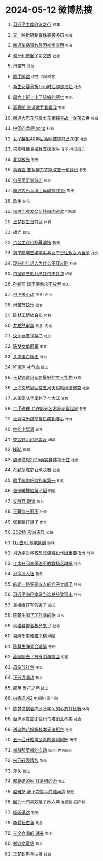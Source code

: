 # 2024-05-12 微博热搜 
1. [习近平主席欧洲之行](https://m.weibo.cn/search?containerid=100103type%3D1%26t%3D10%26q%3D%23%E4%B9%A0%E8%BF%91%E5%B9%B3%E4%B8%BB%E5%B8%AD%E6%AC%A7%E6%B4%B2%E4%B9%8B%E8%A1%8C%23&stream_entry_id=51&isnewpage=1&extparam=seat%3D1%26cate%3D10103%26dgr%3D0%26stream_entry_id%3D51%26filter_type%3Drealtimehot%26q%3D%2523%25E4%25B9%25A0%25E8%25BF%2591%25E5%25B9%25B3%25E4%25B8%25BB%25E5%25B8%25AD%25E6%25AC%25A7%25E6%25B4%25B2%25E4%25B9%258B%25E8%25A1%258C%2523%26c_type%3D51%26pos%3D0%26display_time%3D1715465068%26pre_seqid%3D1715465068292020869207) `时事` 

2. [又一种新冠新毒株突袭多国](https://m.weibo.cn/search?containerid=100103type%3D1%26t%3D10%26q%3D%23%E5%8F%88%E4%B8%80%E7%A7%8D%E6%96%B0%E5%86%A0%E6%96%B0%E6%AF%92%E6%A0%AA%E7%AA%81%E8%A2%AD%E5%A4%9A%E5%9B%BD%23&stream_entry_id=31&isnewpage=1&extparam=seat%3D1%26lcate%3D5001%26pos%3D0%26q%3D%2523%25E5%258F%2588%25E4%25B8%2580%25E7%25A7%258D%25E6%2596%25B0%25E5%2586%25A0%25E6%2596%25B0%25E6%25AF%2592%25E6%25A0%25AA%25E7%25AA%2581%25E8%25A2%25AD%25E5%25A4%259A%25E5%259B%25BD%2523%26c_type%3D31%26flag%3D2%26dgr%3D0%26cate%3D5001%26band_rank%3D1%26stream_entry_id%3D31%26realpos%3D1%26filter_type%3Drealtimehot%26display_time%3D1715465068%26pre_seqid%3D1715465068292020869207) `社会` 

3. [南通车祸事故原因初步查明](https://m.weibo.cn/search?containerid=100103type%3D1%26t%3D10%26q%3D%23%E5%8D%97%E9%80%9A%E8%BD%A6%E7%A5%B8%E4%BA%8B%E6%95%85%E5%8E%9F%E5%9B%A0%E5%88%9D%E6%AD%A5%E6%9F%A5%E6%98%8E%23&stream_entry_id=31&isnewpage=1&extparam=seat%3D1%26lcate%3D5001%26pos%3D1%26q%3D%2523%25E5%258D%2597%25E9%2580%259A%25E8%25BD%25A6%25E7%25A5%25B8%25E4%25BA%258B%25E6%2595%2585%25E5%258E%259F%25E5%259B%25A0%25E5%2588%259D%25E6%25AD%25A5%25E6%259F%25A5%25E6%2598%258E%2523%26c_type%3D31%26flag%3D2%26dgr%3D0%26cate%3D5001%26band_rank%3D2%26stream_entry_id%3D31%26realpos%3D2%26filter_type%3Drealtimehot%26display_time%3D1715465068%26pre_seqid%3D1715465068292020869207) `社会` 

4. [匈牙利掀起了中文热](https://m.weibo.cn/search?containerid=100103type%3D1%26t%3D10%26q%3D%23%E5%8C%88%E7%89%99%E5%88%A9%E6%8E%80%E8%B5%B7%E4%BA%86%E4%B8%AD%E6%96%87%E7%83%AD%23&stream_entry_id=31&isnewpage=1&extparam=seat%3D1%26lcate%3D5001%26pos%3D2%26q%3D%2523%25E5%258C%2588%25E7%2589%2599%25E5%2588%25A9%25E6%258E%2580%25E8%25B5%25B7%25E4%25BA%2586%25E4%25B8%25AD%25E6%2596%2587%25E7%2583%25AD%2523%26c_type%3D31%26flag%3D0%26dgr%3D0%26cate%3D5001%26band_rank%3D3%26stream_entry_id%3D31%26realpos%3D3%26filter_type%3Drealtimehot%26display_time%3D1715465068%26pre_seqid%3D1715465068292020869207) `社会` 

5. [母亲节](https://m.weibo.cn/search?containerid=100103type%3D1%26t%3D10%26q%3D%E6%AF%8D%E4%BA%B2%E8%8A%82&stream_entry_id=31&isnewpage=1&extparam=seat%3D1%26lcate%3D5001%26pos%3D3%26q%3D%25E6%25AF%258D%25E4%25BA%25B2%25E8%258A%2582%26c_type%3D31%26flag%3D16%26dgr%3D0%26cate%3D5001%26band_rank%3D4%26stream_entry_id%3D31%26realpos%3D4%26filter_type%3Drealtimehot%26display_time%3D1715465068%26pre_seqid%3D1715465068292020869207) `其他` 

6. [歌手踢馆](https://m.weibo.cn/search?containerid=100103type%3D1%26t%3D10%26q%3D%E6%AD%8C%E6%89%8B%E8%B8%A2%E9%A6%86&stream_entry_id=31&isnewpage=1&extparam=seat%3D1%26lcate%3D5001%26pos%3D4%26q%3D%25E6%25AD%258C%25E6%2589%258B%25E8%25B8%25A2%25E9%25A6%2586%26c_type%3D31%26flag%3D16%26dgr%3D0%26cate%3D5001%26band_rank%3D5%26stream_entry_id%3D31%26realpos%3D5%26filter_type%3Drealtimehot%26display_time%3D1715465068%26pre_seqid%3D1715465068292020869207) `综艺-内地综艺` 

7. [新生女婴骨折16小时后腿部溃烂](https://m.weibo.cn/search?containerid=100103type%3D1%26t%3D10%26q%3D%23%E6%96%B0%E7%94%9F%E5%A5%B3%E5%A9%B4%E9%AA%A8%E6%8A%9816%E5%B0%8F%E6%97%B6%E5%90%8E%E8%85%BF%E9%83%A8%E6%BA%83%E7%83%82%23&stream_entry_id=31&isnewpage=1&extparam=seat%3D1%26lcate%3D5001%26pos%3D5%26q%3D%2523%25E6%2596%25B0%25E7%2594%259F%25E5%25A5%25B3%25E5%25A9%25B4%25E9%25AA%25A8%25E6%258A%259816%25E5%25B0%258F%25E6%2597%25B6%25E5%2590%258E%25E8%2585%25BF%25E9%2583%25A8%25E6%25BA%2583%25E7%2583%2582%2523%26c_type%3D31%26flag%3D2%26dgr%3D0%26cate%3D5001%26band_rank%3D6%26stream_entry_id%3D31%26realpos%3D6%26filter_type%3Drealtimehot%26display_time%3D1715465068%26pre_seqid%3D1715465068292020869207) `社会` 

8. [周六上班上出了结婚的感觉](https://m.weibo.cn/search?containerid=100103type%3D1%26t%3D10%26q%3D%E5%91%A8%E5%85%AD%E4%B8%8A%E7%8F%AD%E4%B8%8A%E5%87%BA%E4%BA%86%E7%BB%93%E5%A9%9A%E7%9A%84%E6%84%9F%E8%A7%89&stream_entry_id=31&isnewpage=1&extparam=seat%3D1%26lcate%3D5001%26pos%3D6%26q%3D%25E5%2591%25A8%25E5%2585%25AD%25E4%25B8%258A%25E7%258F%25AD%25E4%25B8%258A%25E5%2587%25BA%25E4%25BA%2586%25E7%25BB%2593%25E5%25A9%259A%25E7%259A%2584%25E6%2584%259F%25E8%25A7%2589%26c_type%3D31%26flag%3D2%26dgr%3D0%26cate%3D5001%26band_rank%3D7%26stream_entry_id%3D31%26realpos%3D7%26filter_type%3Drealtimehot%26display_time%3D1715465068%26pre_seqid%3D1715465068292020869207) `暂无` 

9. [高嘉朗 恳请歌手看看我](https://m.weibo.cn/search?containerid=100103type%3D1%26t%3D10%26q%3D%E9%AB%98%E5%98%89%E6%9C%97+%E6%81%B3%E8%AF%B7%E6%AD%8C%E6%89%8B%E7%9C%8B%E7%9C%8B%E6%88%91&stream_entry_id=31&isnewpage=1&extparam=seat%3D1%26lcate%3D5001%26pos%3D7%26q%3D%25E9%25AB%2598%25E5%2598%2589%25E6%259C%2597%2520%25E6%2581%25B3%25E8%25AF%25B7%25E6%25AD%258C%25E6%2589%258B%25E7%259C%258B%25E7%259C%258B%25E6%2588%2591%26c_type%3D31%26flag%3D2%26dgr%3D0%26cate%3D5001%26band_rank%3D8%26stream_entry_id%3D31%26realpos%3D8%26filter_type%3Drealtimehot%26display_time%3D1715465068%26pre_seqid%3D1715465068292020869207) `暂无` 

10. [南通大巴车与渣土车相撞事故一女孩去世](https://m.weibo.cn/search?containerid=100103type%3D1%26t%3D10%26q%3D%23%E5%8D%97%E9%80%9A%E5%A4%A7%E5%B7%B4%E8%BD%A6%E4%B8%8E%E6%B8%A3%E5%9C%9F%E8%BD%A6%E7%9B%B8%E6%92%9E%E4%BA%8B%E6%95%85%E4%B8%80%E5%A5%B3%E5%AD%A9%E5%8E%BB%E4%B8%96%23&stream_entry_id=31&isnewpage=1&extparam=seat%3D1%26lcate%3D5001%26pos%3D8%26q%3D%2523%25E5%258D%2597%25E9%2580%259A%25E5%25A4%25A7%25E5%25B7%25B4%25E8%25BD%25A6%25E4%25B8%258E%25E6%25B8%25A3%25E5%259C%259F%25E8%25BD%25A6%25E7%259B%25B8%25E6%2592%259E%25E4%25BA%258B%25E6%2595%2585%25E4%25B8%2580%25E5%25A5%25B3%25E5%25AD%25A9%25E5%258E%25BB%25E4%25B8%2596%2523%26c_type%3D31%26flag%3D0%26dgr%3D0%26cate%3D5001%26band_rank%3D9%26stream_entry_id%3D31%26realpos%3D9%26filter_type%3Drealtimehot%26display_time%3D1715465068%26pre_seqid%3D1715465068292020869207) `社会` 

11. [中国的龙是loong](https://m.weibo.cn/search?containerid=100103type%3D1%26t%3D10%26q%3D%23%E4%B8%AD%E5%9B%BD%E7%9A%84%E9%BE%99%E6%98%AFloong%23&stream_entry_id=31&isnewpage=1&extparam=seat%3D1%26lcate%3D5001%26pos%3D9%26q%3D%2523%25E4%25B8%25AD%25E5%259B%25BD%25E7%259A%2584%25E9%25BE%2599%25E6%2598%25AFloong%2523%26c_type%3D31%26flag%3D32768%26dgr%3D0%26cate%3D5001%26band_rank%3D10%26stream_entry_id%3D31%26realpos%3D10%26filter_type%3Drealtimehot%26display_time%3D1715465068%26pre_seqid%3D1715465068292020869207) `社会` 

12. [女子越狱40年后落网被抓时已70岁](https://m.weibo.cn/search?containerid=100103type%3D1%26t%3D10%26q%3D%23%E5%A5%B3%E5%AD%90%E8%B6%8A%E7%8B%B140%E5%B9%B4%E5%90%8E%E8%90%BD%E7%BD%91%E8%A2%AB%E6%8A%93%E6%97%B6%E5%B7%B270%E5%B2%81%23&stream_entry_id=31&isnewpage=1&extparam=seat%3D1%26lcate%3D5001%26pos%3D10%26q%3D%2523%25E5%25A5%25B3%25E5%25AD%2590%25E8%25B6%258A%25E7%258B%25B140%25E5%25B9%25B4%25E5%2590%258E%25E8%2590%25BD%25E7%25BD%2591%25E8%25A2%25AB%25E6%258A%2593%25E6%2597%25B6%25E5%25B7%25B270%25E5%25B2%2581%2523%26c_type%3D31%26flag%3D2%26dgr%3D0%26cate%3D5001%26band_rank%3D11%26stream_entry_id%3D31%26realpos%3D11%26filter_type%3Drealtimehot%26display_time%3D1715465068%26pre_seqid%3D1715465068292020869207) `社会` 

13. [央视喊话袁娅维支援歌手](https://m.weibo.cn/search?containerid=100103type%3D1%26t%3D10%26q%3D%23%E5%A4%AE%E8%A7%86%E5%96%8A%E8%AF%9D%E8%A2%81%E5%A8%85%E7%BB%B4%E6%94%AF%E6%8F%B4%E6%AD%8C%E6%89%8B%23&stream_entry_id=31&isnewpage=1&extparam=seat%3D1%26lcate%3D5001%26pos%3D11%26q%3D%2523%25E5%25A4%25AE%25E8%25A7%2586%25E5%2596%258A%25E8%25AF%259D%25E8%25A2%2581%25E5%25A8%2585%25E7%25BB%25B4%25E6%2594%25AF%25E6%258F%25B4%25E6%25AD%258C%25E6%2589%258B%2523%26c_type%3D31%26flag%3D2%26dgr%3D0%26cate%3D5001%26band_rank%3D12%26stream_entry_id%3D31%26realpos%3D12%26filter_type%3Drealtimehot%26display_time%3D1715465068%26pre_seqid%3D1715465068292020869207) `音乐-华语音乐` 

14. [北京极光](https://m.weibo.cn/search?containerid=100103type%3D1%26t%3D10%26q%3D%E5%8C%97%E4%BA%AC%E6%9E%81%E5%85%89&stream_entry_id=31&isnewpage=1&extparam=seat%3D1%26lcate%3D5001%26pos%3D12%26q%3D%25E5%258C%2597%25E4%25BA%25AC%25E6%259E%2581%25E5%2585%2589%26c_type%3D31%26flag%3D0%26dgr%3D0%26cate%3D5001%26band_rank%3D13%26stream_entry_id%3D31%26realpos%3D13%26filter_type%3Drealtimehot%26display_time%3D1715465068%26pre_seqid%3D1715465068292020869207) `暂无` 

15. [黄霄雲 要多努力才能改变一句评价](https://m.weibo.cn/search?containerid=100103type%3D1%26t%3D10%26q%3D%E9%BB%84%E9%9C%84%E9%9B%B2+%E8%A6%81%E5%A4%9A%E5%8A%AA%E5%8A%9B%E6%89%8D%E8%83%BD%E6%94%B9%E5%8F%98%E4%B8%80%E5%8F%A5%E8%AF%84%E4%BB%B7&stream_entry_id=31&isnewpage=1&extparam=seat%3D1%26lcate%3D5001%26pos%3D13%26q%3D%25E9%25BB%2584%25E9%259C%2584%25E9%259B%25B2%2520%25E8%25A6%2581%25E5%25A4%259A%25E5%258A%25AA%25E5%258A%259B%25E6%2589%258D%25E8%2583%25BD%25E6%2594%25B9%25E5%258F%2598%25E4%25B8%2580%25E5%258F%25A5%25E8%25AF%2584%25E4%25BB%25B7%26c_type%3D31%26flag%3D2%26dgr%3D0%26cate%3D5001%26band_rank%3D14%26stream_entry_id%3D31%26realpos%3D14%26filter_type%3Drealtimehot%26display_time%3D1715465068%26pre_seqid%3D1715465068292020869207) `暂无` 

16. [何炅吴昕新综艺](https://m.weibo.cn/search?containerid=100103type%3D1%26t%3D10%26q%3D%23%E4%BD%95%E7%82%85%E5%90%B4%E6%98%95%E6%96%B0%E7%BB%BC%E8%89%BA%23&stream_entry_id=31&isnewpage=1&extparam=seat%3D1%26lcate%3D5001%26pos%3D14%26q%3D%2523%25E4%25BD%2595%25E7%2582%2585%25E5%2590%25B4%25E6%2598%2595%25E6%2596%25B0%25E7%25BB%25BC%25E8%2589%25BA%2523%26c_type%3D31%26flag%3D2%26dgr%3D0%26cate%3D5001%26band_rank%3D15%26stream_entry_id%3D31%26realpos%3D15%26filter_type%3Drealtimehot%26display_time%3D1715465068%26pre_seqid%3D1715465068292020869207) `综艺` 

17. [南通大巴与渣土车碰撞致1死](https://m.weibo.cn/search?containerid=100103type%3D1%26t%3D10%26q%3D%23%E5%8D%97%E9%80%9A%E5%A4%A7%E5%B7%B4%E4%B8%8E%E6%B8%A3%E5%9C%9F%E8%BD%A6%E7%A2%B0%E6%92%9E%E8%87%B41%E6%AD%BB%23&stream_entry_id=31&isnewpage=1&extparam=seat%3D1%26lcate%3D5001%26pos%3D15%26q%3D%2523%25E5%258D%2597%25E9%2580%259A%25E5%25A4%25A7%25E5%25B7%25B4%25E4%25B8%258E%25E6%25B8%25A3%25E5%259C%259F%25E8%25BD%25A6%25E7%25A2%25B0%25E6%2592%259E%25E8%2587%25B41%25E6%25AD%25BB%2523%26c_type%3D31%26flag%3D0%26dgr%3D0%26cate%3D5001%26band_rank%3D16%26stream_entry_id%3D31%26realpos%3D16%26filter_type%3Drealtimehot%26display_time%3D1715465068%26pre_seqid%3D1715465068292020869207) `暂无` 

18. [歌手](https://m.weibo.cn/search?containerid=100103type%3D1%26t%3D10%26q%3D%E6%AD%8C%E6%89%8B&stream_entry_id=31&isnewpage=1&extparam=seat%3D1%26lcate%3D5001%26pos%3D16%26q%3D%25E6%25AD%258C%25E6%2589%258B%26c_type%3D31%26flag%3D0%26dgr%3D0%26cate%3D5001%26band_rank%3D17%26stream_entry_id%3D31%26realpos%3D17%26filter_type%3Drealtimehot%26display_time%3D1715465068%26pre_seqid%3D1715465068292020869207) `综艺` 

19. [知否作者发文向林徽因道歉](https://m.weibo.cn/search?containerid=100103type%3D1%26t%3D10%26q%3D%23%E7%9F%A5%E5%90%A6%E4%BD%9C%E8%80%85%E5%8F%91%E6%96%87%E5%90%91%E6%9E%97%E5%BE%BD%E5%9B%A0%E9%81%93%E6%AD%89%23&stream_entry_id=31&isnewpage=1&extparam=seat%3D1%26lcate%3D5001%26pos%3D17%26q%3D%2523%25E7%259F%25A5%25E5%2590%25A6%25E4%25BD%259C%25E8%2580%2585%25E5%258F%2591%25E6%2596%2587%25E5%2590%2591%25E6%259E%2597%25E5%25BE%25BD%25E5%259B%25A0%25E9%2581%2593%25E6%25AD%2589%2523%26c_type%3D31%26flag%3D0%26dgr%3D0%26cate%3D5001%26band_rank%3D18%26stream_entry_id%3D31%26realpos%3D18%26filter_type%3Drealtimehot%26display_time%3D1715465068%26pre_seqid%3D1715465068292020869207) `电视剧` 

20. [王楚钦生日夺冠](https://m.weibo.cn/search?containerid=100103type%3D1%26t%3D10%26q%3D%23%E7%8E%8B%E6%A5%9A%E9%92%A6%E7%94%9F%E6%97%A5%E5%A4%BA%E5%86%A0%23&stream_entry_id=31&isnewpage=1&extparam=seat%3D1%26lcate%3D5001%26pos%3D18%26q%3D%2523%25E7%258E%258B%25E6%25A5%259A%25E9%2592%25A6%25E7%2594%259F%25E6%2597%25A5%25E5%25A4%25BA%25E5%2586%25A0%2523%26c_type%3D31%26flag%3D0%26dgr%3D0%26cate%3D5001%26band_rank%3D19%26stream_entry_id%3D31%26realpos%3D19%26filter_type%3Drealtimehot%26display_time%3D1715465068%26pre_seqid%3D1715465068292020869207) `体育` 

21. [极光](https://m.weibo.cn/search?containerid=100103type%3D1%26t%3D10%26q%3D%E6%9E%81%E5%85%89&stream_entry_id=31&isnewpage=1&extparam=seat%3D1%26lcate%3D5001%26pos%3D19%26q%3D%25E6%259E%2581%25E5%2585%2589%26c_type%3D31%26flag%3D0%26dgr%3D0%26cate%3D5001%26band_rank%3D20%26stream_entry_id%3D31%26realpos%3D20%26filter_type%3Drealtimehot%26display_time%3D1715465068%26pre_seqid%3D1715465068292020869207) `暂无` 

22. [六公主评价杨幂演技](https://m.weibo.cn/search?containerid=100103type%3D1%26t%3D10%26q%3D%23%E5%85%AD%E5%85%AC%E4%B8%BB%E8%AF%84%E4%BB%B7%E6%9D%A8%E5%B9%82%E6%BC%94%E6%8A%80%23&stream_entry_id=31&isnewpage=1&extparam=seat%3D1%26lcate%3D5001%26pos%3D20%26q%3D%2523%25E5%2585%25AD%25E5%2585%25AC%25E4%25B8%25BB%25E8%25AF%2584%25E4%25BB%25B7%25E6%259D%25A8%25E5%25B9%2582%25E6%25BC%2594%25E6%258A%2580%2523%26c_type%3D31%26flag%3D2%26dgr%3D0%26cate%3D5001%26band_rank%3D21%26stream_entry_id%3D31%26realpos%3D21%26filter_type%3Drealtimehot%26display_time%3D1715465068%26pre_seqid%3D1715465068292020869207) `暂无` 

23. [男子隐瞒已婚事实与女子交往致女方自杀](https://m.weibo.cn/search?containerid=100103type%3D1%26t%3D10%26q%3D%23%E7%94%B7%E5%AD%90%E9%9A%90%E7%9E%92%E5%B7%B2%E5%A9%9A%E4%BA%8B%E5%AE%9E%E4%B8%8E%E5%A5%B3%E5%AD%90%E4%BA%A4%E5%BE%80%E8%87%B4%E5%A5%B3%E6%96%B9%E8%87%AA%E6%9D%80%23&stream_entry_id=31&isnewpage=1&extparam=seat%3D1%26lcate%3D5001%26pos%3D21%26q%3D%2523%25E7%2594%25B7%25E5%25AD%2590%25E9%259A%2590%25E7%259E%2592%25E5%25B7%25B2%25E5%25A9%259A%25E4%25BA%258B%25E5%25AE%259E%25E4%25B8%258E%25E5%25A5%25B3%25E5%25AD%2590%25E4%25BA%25A4%25E5%25BE%2580%25E8%2587%25B4%25E5%25A5%25B3%25E6%2596%25B9%25E8%2587%25AA%25E6%259D%2580%2523%26c_type%3D31%26flag%3D0%26dgr%3D0%26cate%3D5001%26band_rank%3D22%26stream_entry_id%3D31%26realpos%3D22%26filter_type%3Drealtimehot%26display_time%3D1715465068%26pre_seqid%3D1715465068292020869207) `社会` 

24. [现在的年轻人为什么不穿皮鞋](https://m.weibo.cn/search?containerid=100103type%3D1%26t%3D10%26q%3D%23%E7%8E%B0%E5%9C%A8%E7%9A%84%E5%B9%B4%E8%BD%BB%E4%BA%BA%E4%B8%BA%E4%BB%80%E4%B9%88%E4%B8%8D%E7%A9%BF%E7%9A%AE%E9%9E%8B%23&stream_entry_id=31&isnewpage=1&extparam=seat%3D1%26lcate%3D5001%26pos%3D22%26q%3D%2523%25E7%258E%25B0%25E5%259C%25A8%25E7%259A%2584%25E5%25B9%25B4%25E8%25BD%25BB%25E4%25BA%25BA%25E4%25B8%25BA%25E4%25BB%2580%25E4%25B9%2588%25E4%25B8%258D%25E7%25A9%25BF%25E7%259A%25AE%25E9%259E%258B%2523%26c_type%3D31%26flag%3D0%26dgr%3D0%26cate%3D5001%26band_rank%3D23%26stream_entry_id%3D31%26realpos%3D23%26filter_type%3Drealtimehot%26display_time%3D1715465068%26pre_seqid%3D1715465068292020869207) `社会` 

25. [冉莹颖三胎儿子姓冉不姓邹](https://m.weibo.cn/search?containerid=100103type%3D1%26t%3D10%26q%3D%23%E5%86%89%E8%8E%B9%E9%A2%96%E4%B8%89%E8%83%8E%E5%84%BF%E5%AD%90%E5%A7%93%E5%86%89%E4%B8%8D%E5%A7%93%E9%82%B9%23&stream_entry_id=31&isnewpage=1&extparam=seat%3D1%26lcate%3D5001%26pos%3D23%26q%3D%2523%25E5%2586%2589%25E8%258E%25B9%25E9%25A2%2596%25E4%25B8%2589%25E8%2583%258E%25E5%2584%25BF%25E5%25AD%2590%25E5%25A7%2593%25E5%2586%2589%25E4%25B8%258D%25E5%25A7%2593%25E9%2582%25B9%2523%26c_type%3D31%26flag%3D0%26dgr%3D0%26cate%3D5001%26band_rank%3D24%26stream_entry_id%3D31%26realpos%3D24%26filter_type%3Drealtimehot%26display_time%3D1715465068%26pre_seqid%3D1715465068292020869207) `明星` 

26. [孙颖莎 球不落地永不放弃](https://m.weibo.cn/search?containerid=100103type%3D1%26t%3D10%26q%3D%E5%AD%99%E9%A2%96%E8%8E%8E+%E7%90%83%E4%B8%8D%E8%90%BD%E5%9C%B0%E6%B0%B8%E4%B8%8D%E6%94%BE%E5%BC%83&stream_entry_id=31&isnewpage=1&extparam=seat%3D1%26lcate%3D5001%26pos%3D24%26q%3D%25E5%25AD%2599%25E9%25A2%2596%25E8%258E%258E%2520%25E7%2590%2583%25E4%25B8%258D%25E8%2590%25BD%25E5%259C%25B0%25E6%25B0%25B8%25E4%25B8%258D%25E6%2594%25BE%25E5%25BC%2583%26c_type%3D31%26flag%3D0%26dgr%3D0%26cate%3D5001%26band_rank%3D25%26stream_entry_id%3D31%26realpos%3D25%26filter_type%3Drealtimehot%26display_time%3D1715465068%26pre_seqid%3D1715465068292020869207) `暂无` 

27. [何洁带不动](https://m.weibo.cn/search?containerid=100103type%3D1%26t%3D10%26q%3D%23%E4%BD%95%E6%B4%81%E5%B8%A6%E4%B8%8D%E5%8A%A8%23&stream_entry_id=31&isnewpage=1&extparam=seat%3D1%26lcate%3D5001%26pos%3D25%26q%3D%2523%25E4%25BD%2595%25E6%25B4%2581%25E5%25B8%25A6%25E4%25B8%258D%25E5%258A%25A8%2523%26c_type%3D31%26flag%3D0%26dgr%3D0%26cate%3D5001%26band_rank%3D26%26stream_entry_id%3D31%26realpos%3D26%26filter_type%3Drealtimehot%26display_time%3D1715465068%26pre_seqid%3D1715465068292020869207) `明星-内地` 

28. [母亲节快乐](https://m.weibo.cn/search?containerid=100103type%3D1%26t%3D10%26q%3D%E6%AF%8D%E4%BA%B2%E8%8A%82%E5%BF%AB%E4%B9%90&stream_entry_id=31&isnewpage=1&extparam=seat%3D1%26lcate%3D5001%26pos%3D26%26q%3D%25E6%25AF%258D%25E4%25BA%25B2%25E8%258A%2582%25E5%25BF%25AB%25E4%25B9%2590%26c_type%3D31%26flag%3D0%26dgr%3D0%26cate%3D5001%26band_rank%3D27%26stream_entry_id%3D31%26realpos%3D27%26filter_type%3Drealtimehot%26display_time%3D1715465068%26pre_seqid%3D1715465068292020869207) `社会` 

29. [陈梦王楚钦合影](https://m.weibo.cn/search?containerid=100103type%3D1%26t%3D10%26q%3D%23%E9%99%88%E6%A2%A6%E7%8E%8B%E6%A5%9A%E9%92%A6%E5%90%88%E5%BD%B1%23&stream_entry_id=31&isnewpage=1&extparam=seat%3D1%26lcate%3D5001%26pos%3D27%26q%3D%2523%25E9%2599%2588%25E6%25A2%25A6%25E7%258E%258B%25E6%25A5%259A%25E9%2592%25A6%25E5%2590%2588%25E5%25BD%25B1%2523%26c_type%3D31%26flag%3D0%26dgr%3D0%26cate%3D5001%26band_rank%3D28%26stream_entry_id%3D31%26realpos%3D28%26filter_type%3Drealtimehot%26display_time%3D1715465068%26pre_seqid%3D1715465068292020869207) `体育` 

30. [井柏然审美](https://m.weibo.cn/search?containerid=100103type%3D1%26t%3D10%26q%3D%E4%BA%95%E6%9F%8F%E7%84%B6%E5%AE%A1%E7%BE%8E&stream_entry_id=31&isnewpage=1&extparam=seat%3D1%26lcate%3D5001%26pos%3D28%26q%3D%25E4%25BA%2595%25E6%259F%258F%25E7%2584%25B6%25E5%25AE%25A1%25E7%25BE%258E%26c_type%3D31%26flag%3D0%26dgr%3D0%26cate%3D5001%26band_rank%3D29%26stream_entry_id%3D31%26realpos%3D29%26filter_type%3Drealtimehot%26display_time%3D1715465068%26pre_seqid%3D1715465068292020869207) `明星-内地` 

31. [汶川地震16年了](https://m.weibo.cn/search?containerid=100103type%3D1%26t%3D10%26q%3D%23%E6%B1%B6%E5%B7%9D%E5%9C%B0%E9%9C%8716%E5%B9%B4%E4%BA%86%23&stream_entry_id=31&isnewpage=1&extparam=seat%3D1%26lcate%3D5001%26pos%3D29%26q%3D%2523%25E6%25B1%25B6%25E5%25B7%259D%25E5%259C%25B0%25E9%259C%258716%25E5%25B9%25B4%25E4%25BA%2586%2523%26c_type%3D31%26flag%3D0%26dgr%3D0%26cate%3D5001%26band_rank%3D30%26stream_entry_id%3D31%26realpos%3D30%26filter_type%3Drealtimehot%26display_time%3D1715465068%26pre_seqid%3D1715465068292020869207) `社会` 

32. [陈梦女单冠军](https://m.weibo.cn/search?containerid=100103type%3D1%26t%3D10%26q%3D%23%E9%99%88%E6%A2%A6%E5%A5%B3%E5%8D%95%E5%86%A0%E5%86%9B%23&stream_entry_id=31&isnewpage=1&extparam=seat%3D1%26lcate%3D5001%26pos%3D30%26q%3D%2523%25E9%2599%2588%25E6%25A2%25A6%25E5%25A5%25B3%25E5%258D%2595%25E5%2586%25A0%25E5%2586%259B%2523%26c_type%3D31%26flag%3D0%26dgr%3D0%26cate%3D5001%26band_rank%3D31%26stream_entry_id%3D31%26realpos%3D31%26filter_type%3Drealtimehot%26display_time%3D1715465068%26pre_seqid%3D1715465068292020869207) `体育` 

33. [头发蛋白矫正](https://m.weibo.cn/search?containerid=100103type%3D1%26t%3D10%26q%3D%E5%A4%B4%E5%8F%91%E8%9B%8B%E7%99%BD%E7%9F%AB%E6%AD%A3&stream_entry_id=31&isnewpage=1&extparam=seat%3D1%26lcate%3D5001%26pos%3D31%26q%3D%25E5%25A4%25B4%25E5%258F%2591%25E8%259B%258B%25E7%2599%25BD%25E7%259F%25AB%25E6%25AD%25A3%26c_type%3D31%26flag%3D0%26dgr%3D0%26cate%3D5001%26band_rank%3D32%26stream_entry_id%3D31%26realpos%3D32%26filter_type%3Drealtimehot%26display_time%3D1715465068%26pre_seqid%3D1715465068292020869207) `暂无` 

34. [吃榴莲 补气血](https://m.weibo.cn/search?containerid=100103type%3D1%26t%3D10%26q%3D%E5%90%83%E6%A6%B4%E8%8E%B2+%E8%A1%A5%E6%B0%94%E8%A1%80&stream_entry_id=31&isnewpage=1&extparam=seat%3D1%26lcate%3D5001%26pos%3D32%26q%3D%25E5%2590%2583%25E6%25A6%25B4%25E8%258E%25B2%2520%25E8%25A1%25A5%25E6%25B0%2594%25E8%25A1%2580%26c_type%3D31%26flag%3D0%26dgr%3D0%26cate%3D5001%26band_rank%3D33%26stream_entry_id%3D31%26realpos%3D33%26filter_type%3Drealtimehot%26display_time%3D1715465068%26pre_seqid%3D1715465068292020869207) `暂无` 

35. [王楚钦说冠军是最好的生日礼物](https://m.weibo.cn/search?containerid=100103type%3D1%26t%3D10%26q%3D%E7%8E%8B%E6%A5%9A%E9%92%A6%E8%AF%B4%E5%86%A0%E5%86%9B%E6%98%AF%E6%9C%80%E5%A5%BD%E7%9A%84%E7%94%9F%E6%97%A5%E7%A4%BC%E7%89%A9&stream_entry_id=31&isnewpage=1&extparam=seat%3D1%26lcate%3D5001%26pos%3D33%26q%3D%25E7%258E%258B%25E6%25A5%259A%25E9%2592%25A6%25E8%25AF%25B4%25E5%2586%25A0%25E5%2586%259B%25E6%2598%25AF%25E6%259C%2580%25E5%25A5%25BD%25E7%259A%2584%25E7%2594%259F%25E6%2597%25A5%25E7%25A4%25BC%25E7%2589%25A9%26c_type%3D31%26flag%3D0%26dgr%3D0%26cate%3D5001%26band_rank%3D34%26stream_entry_id%3D31%26realpos%3D34%26filter_type%3Drealtimehot%26display_time%3D1715465068%26pre_seqid%3D1715465068292020869207) `体育` 

36. [上海文旅局回应五月天假唱风波调查](https://m.weibo.cn/search?containerid=100103type%3D1%26t%3D10%26q%3D%23%E4%B8%8A%E6%B5%B7%E6%96%87%E6%97%85%E5%B1%80%E5%9B%9E%E5%BA%94%E4%BA%94%E6%9C%88%E5%A4%A9%E5%81%87%E5%94%B1%E9%A3%8E%E6%B3%A2%E8%B0%83%E6%9F%A5%23&stream_entry_id=31&isnewpage=1&extparam=seat%3D1%26lcate%3D5001%26pos%3D34%26q%3D%2523%25E4%25B8%258A%25E6%25B5%25B7%25E6%2596%2587%25E6%2597%2585%25E5%25B1%2580%25E5%259B%259E%25E5%25BA%2594%25E4%25BA%2594%25E6%259C%2588%25E5%25A4%25A9%25E5%2581%2587%25E5%2594%25B1%25E9%25A3%258E%25E6%25B3%25A2%25E8%25B0%2583%25E6%259F%25A5%2523%26c_type%3D31%26flag%3D0%26dgr%3D0%26cate%3D5001%26band_rank%3D35%26stream_entry_id%3D31%26realpos%3D35%26filter_type%3Drealtimehot%26display_time%3D1715465068%26pre_seqid%3D1715465068292020869207) `社会` 

37. [从国家队手里抢了个大活](https://m.weibo.cn/search?containerid=100103type%3D1%26t%3D10%26q%3D%23%E4%BB%8E%E5%9B%BD%E5%AE%B6%E9%98%9F%E6%89%8B%E9%87%8C%E6%8A%A2%E4%BA%86%E4%B8%AA%E5%A4%A7%E6%B4%BB%23&stream_entry_id=31&isnewpage=1&extparam=seat%3D1%26lcate%3D5001%26pos%3D35%26q%3D%2523%25E4%25BB%258E%25E5%259B%25BD%25E5%25AE%25B6%25E9%2598%259F%25E6%2589%258B%25E9%2587%258C%25E6%258A%25A2%25E4%25BA%2586%25E4%25B8%25AA%25E5%25A4%25A7%25E6%25B4%25BB%2523%26c_type%3D31%26flag%3D0%26dgr%3D0%26cate%3D5001%26band_rank%3D36%26stream_entry_id%3D31%26realpos%3D36%26filter_type%3Drealtimehot%26display_time%3D1715465068%26pre_seqid%3D1715465068292020869207) `搞笑` 

38. [二手玫瑰 允许部分艺术家先富起来](https://m.weibo.cn/search?containerid=100103type%3D1%26t%3D10%26q%3D%E4%BA%8C%E6%89%8B%E7%8E%AB%E7%91%B0+%E5%85%81%E8%AE%B8%E9%83%A8%E5%88%86%E8%89%BA%E6%9C%AF%E5%AE%B6%E5%85%88%E5%AF%8C%E8%B5%B7%E6%9D%A5&stream_entry_id=31&isnewpage=1&extparam=seat%3D1%26lcate%3D5001%26pos%3D36%26q%3D%25E4%25BA%258C%25E6%2589%258B%25E7%258E%25AB%25E7%2591%25B0%2520%25E5%2585%2581%25E8%25AE%25B8%25E9%2583%25A8%25E5%2588%2586%25E8%2589%25BA%25E6%259C%25AF%25E5%25AE%25B6%25E5%2585%2588%25E5%25AF%258C%25E8%25B5%25B7%25E6%259D%25A5%26c_type%3D31%26flag%3D0%26dgr%3D0%26cate%3D5001%26band_rank%3D37%26stream_entry_id%3D31%26realpos%3D37%26filter_type%3Drealtimehot%26display_time%3D1715465068%26pre_seqid%3D1715465068292020869207) `暂无` 

39. [杜锋说为周琦受伤感到寒心](https://m.weibo.cn/search?containerid=100103type%3D1%26t%3D10%26q%3D%23%E6%9D%9C%E9%94%8B%E8%AF%B4%E4%B8%BA%E5%91%A8%E7%90%A6%E5%8F%97%E4%BC%A4%E6%84%9F%E5%88%B0%E5%AF%92%E5%BF%83%23&stream_entry_id=31&isnewpage=1&extparam=seat%3D1%26lcate%3D5001%26pos%3D37%26q%3D%2523%25E6%259D%259C%25E9%2594%258B%25E8%25AF%25B4%25E4%25B8%25BA%25E5%2591%25A8%25E7%2590%25A6%25E5%258F%2597%25E4%25BC%25A4%25E6%2584%259F%25E5%2588%25B0%25E5%25AF%2592%25E5%25BF%2583%2523%26c_type%3D31%26flag%3D0%26dgr%3D0%26cate%3D5001%26band_rank%3D38%26stream_entry_id%3D31%26realpos%3D38%26filter_type%3Drealtimehot%26display_time%3D1715465068%26pre_seqid%3D1715465068292020869207) `体育` 

40. [她的小梨涡](https://m.weibo.cn/search?containerid=100103type%3D1%26t%3D10%26q%3D%E5%A5%B9%E7%9A%84%E5%B0%8F%E6%A2%A8%E6%B6%A1&stream_entry_id=31&isnewpage=1&extparam=seat%3D1%26lcate%3D5001%26pos%3D38%26q%3D%25E5%25A5%25B9%25E7%259A%2584%25E5%25B0%258F%25E6%25A2%25A8%25E6%25B6%25A1%26c_type%3D31%26flag%3D0%26dgr%3D0%26cate%3D5001%26band_rank%3D39%26stream_entry_id%3D31%26realpos%3D39%26filter_type%3Drealtimehot%26display_time%3D1715465068%26pre_seqid%3D1715465068292020869207) `读书` 

41. [宋亚轩叫妈妈美女](https://m.weibo.cn/search?containerid=100103type%3D1%26t%3D10%26q%3D%23%E5%AE%8B%E4%BA%9A%E8%BD%A9%E5%8F%AB%E5%A6%88%E5%A6%88%E7%BE%8E%E5%A5%B3%23&stream_entry_id=31&isnewpage=1&extparam=seat%3D1%26lcate%3D5001%26pos%3D39%26q%3D%2523%25E5%25AE%258B%25E4%25BA%259A%25E8%25BD%25A9%25E5%258F%25AB%25E5%25A6%2588%25E5%25A6%2588%25E7%25BE%258E%25E5%25A5%25B3%2523%26c_type%3D31%26flag%3D0%26dgr%3D0%26cate%3D5001%26band_rank%3D40%26stream_entry_id%3D31%26realpos%3D40%26filter_type%3Drealtimehot%26display_time%3D1715465068%26pre_seqid%3D1715465068292020869207) `明星` 

42. [NBA](https://m.weibo.cn/search?containerid=100103type%3D1%26t%3D10%26q%3DNBA&stream_entry_id=31&isnewpage=1&extparam=seat%3D1%26lcate%3D5001%26pos%3D40%26q%3DNBA%26c_type%3D31%26flag%3D1%26dgr%3D0%26cate%3D5001%26band_rank%3D41%26stream_entry_id%3D31%26realpos%3D41%26filter_type%3Drealtimehot%26display_time%3D1715465068%26pre_seqid%3D1715465068292020869207) `体育` 

43. [周琦说想打G5确实身体撑不住](https://m.weibo.cn/search?containerid=100103type%3D1%26t%3D10%26q%3D%23%E5%91%A8%E7%90%A6%E8%AF%B4%E6%83%B3%E6%89%93G5%E7%A1%AE%E5%AE%9E%E8%BA%AB%E4%BD%93%E6%92%91%E4%B8%8D%E4%BD%8F%23&stream_entry_id=31&isnewpage=1&extparam=seat%3D1%26lcate%3D5001%26pos%3D41%26q%3D%2523%25E5%2591%25A8%25E7%2590%25A6%25E8%25AF%25B4%25E6%2583%25B3%25E6%2589%2593G5%25E7%25A1%25AE%25E5%25AE%259E%25E8%25BA%25AB%25E4%25BD%2593%25E6%2592%2591%25E4%25B8%258D%25E4%25BD%258F%2523%26c_type%3D31%26flag%3D0%26dgr%3D0%26cate%3D5001%26band_rank%3D42%26stream_entry_id%3D31%26realpos%3D42%26filter_type%3Drealtimehot%26display_time%3D1715465068%26pre_seqid%3D1715465068292020869207) `社会` 

44. [孙颖莎陈梦女单决赛](https://m.weibo.cn/search?containerid=100103type%3D1%26t%3D10%26q%3D%23%E5%AD%99%E9%A2%96%E8%8E%8E%E9%99%88%E6%A2%A6%E5%A5%B3%E5%8D%95%E5%86%B3%E8%B5%9B%23&stream_entry_id=31&isnewpage=1&extparam=seat%3D1%26lcate%3D5001%26pos%3D42%26q%3D%2523%25E5%25AD%2599%25E9%25A2%2596%25E8%258E%258E%25E9%2599%2588%25E6%25A2%25A6%25E5%25A5%25B3%25E5%258D%2595%25E5%2586%25B3%25E8%25B5%259B%2523%26c_type%3D31%26flag%3D0%26dgr%3D0%26cate%3D5001%26band_rank%3D43%26stream_entry_id%3D31%26realpos%3D43%26filter_type%3Drealtimehot%26display_time%3D1715465068%26pre_seqid%3D1715465068292020869207) `社会` 

45. [歌手奔跑吧收视率第一](https://m.weibo.cn/search?containerid=100103type%3D1%26t%3D10%26q%3D%23%E6%AD%8C%E6%89%8B%E5%A5%94%E8%B7%91%E5%90%A7%E6%94%B6%E8%A7%86%E7%8E%87%E7%AC%AC%E4%B8%80%23&stream_entry_id=31&isnewpage=1&extparam=seat%3D1%26lcate%3D5001%26pos%3D43%26q%3D%2523%25E6%25AD%258C%25E6%2589%258B%25E5%25A5%2594%25E8%25B7%2591%25E5%2590%25A7%25E6%2594%25B6%25E8%25A7%2586%25E7%258E%2587%25E7%25AC%25AC%25E4%25B8%2580%2523%26c_type%3D31%26flag%3D0%26dgr%3D0%26cate%3D5001%26band_rank%3D44%26stream_entry_id%3D31%26realpos%3D44%26filter_type%3Drealtimehot%26display_time%3D1715465068%26pre_seqid%3D1715465068292020869207) `明星` 

46. [张予曦撞脸黄子韬](https://m.weibo.cn/search?containerid=100103type%3D1%26t%3D10%26q%3D%23%E5%BC%A0%E4%BA%88%E6%9B%A6%E6%92%9E%E8%84%B8%E9%BB%84%E5%AD%90%E9%9F%AC%23&stream_entry_id=31&isnewpage=1&extparam=seat%3D1%26lcate%3D5001%26pos%3D44%26q%3D%2523%25E5%25BC%25A0%25E4%25BA%2588%25E6%259B%25A6%25E6%2592%259E%25E8%2584%25B8%25E9%25BB%2584%25E5%25AD%2590%25E9%259F%25AC%2523%26c_type%3D31%26flag%3D0%26dgr%3D0%26cate%3D5001%26band_rank%3D45%26stream_entry_id%3D31%26realpos%3D45%26filter_type%3Drealtimehot%26display_time%3D1715465068%26pre_seqid%3D1715465068292020869207) `明星` 

47. [安陵容 踢馆](https://m.weibo.cn/search?containerid=100103type%3D1%26t%3D10%26q%3D%E5%AE%89%E9%99%B5%E5%AE%B9+%E8%B8%A2%E9%A6%86&stream_entry_id=31&isnewpage=1&extparam=seat%3D1%26lcate%3D5001%26pos%3D45%26q%3D%25E5%25AE%2589%25E9%2599%25B5%25E5%25AE%25B9%2520%25E8%25B8%25A2%25E9%25A6%2586%26c_type%3D31%26flag%3D0%26dgr%3D0%26cate%3D5001%26band_rank%3D46%26stream_entry_id%3D31%26realpos%3D46%26filter_type%3Drealtimehot%26display_time%3D1715465068%26pre_seqid%3D1715465068292020869207) `暂无` 

48. [王楚钦三冠王](https://m.weibo.cn/search?containerid=100103type%3D1%26t%3D10%26q%3D%23%E7%8E%8B%E6%A5%9A%E9%92%A6%E4%B8%89%E5%86%A0%E7%8E%8B%23&stream_entry_id=31&isnewpage=1&extparam=seat%3D1%26lcate%3D5001%26pos%3D46%26q%3D%2523%25E7%258E%258B%25E6%25A5%259A%25E9%2592%25A6%25E4%25B8%2589%25E5%2586%25A0%25E7%258E%258B%2523%26c_type%3D31%26flag%3D0%26dgr%3D0%26cate%3D5001%26band_rank%3D47%26stream_entry_id%3D31%26realpos%3D47%26filter_type%3Drealtimehot%26display_time%3D1715465068%26pre_seqid%3D1715465068292020869207) `社会` 

49. [张镇麟打爆了](https://m.weibo.cn/search?containerid=100103type%3D1%26t%3D10%26q%3D%23%E5%BC%A0%E9%95%87%E9%BA%9F%E6%89%93%E7%88%86%E4%BA%86%23&stream_entry_id=31&isnewpage=1&extparam=seat%3D1%26lcate%3D5001%26pos%3D47%26q%3D%2523%25E5%25BC%25A0%25E9%2595%2587%25E9%25BA%259F%25E6%2589%2593%25E7%2588%2586%25E4%25BA%2586%2523%26c_type%3D31%26flag%3D0%26dgr%3D0%26cate%3D5001%26band_rank%3D48%26stream_entry_id%3D31%26realpos%3D48%26filter_type%3Drealtimehot%26display_time%3D1715465068%26pre_seqid%3D1715465068292020869207) `体育` 

50. [2024防灾减灾日](https://m.weibo.cn/search?containerid=100103type%3D1%26t%3D10%26q%3D%232024%E9%98%B2%E7%81%BE%E5%87%8F%E7%81%BE%E6%97%A5%23&stream_entry_id=31&isnewpage=1&extparam=seat%3D1%26lcate%3D5001%26pos%3D48%26q%3D%25232024%25E9%2598%25B2%25E7%2581%25BE%25E5%2587%258F%25E7%2581%25BE%25E6%2597%25A5%2523%26c_type%3D31%26flag%3D0%26dgr%3D0%26cate%3D5001%26band_rank%3D49%26stream_entry_id%3D31%26realpos%3D49%26filter_type%3Drealtimehot%26display_time%3D1715465068%26pre_seqid%3D1715465068292020869207) `公益` 

51. [Uzi去AL基地集训](https://m.weibo.cn/search?containerid=100103type%3D1%26t%3D10%26q%3D%23Uzi%E5%8E%BBAL%E5%9F%BA%E5%9C%B0%E9%9B%86%E8%AE%AD%23&stream_entry_id=31&isnewpage=1&extparam=seat%3D1%26lcate%3D5001%26pos%3D49%26q%3D%2523Uzi%25E5%258E%25BBAL%25E5%259F%25BA%25E5%259C%25B0%25E9%259B%2586%25E8%25AE%25AD%2523%26c_type%3D31%26flag%3D0%26dgr%3D0%26cate%3D5001%26band_rank%3D50%26stream_entry_id%3D31%26realpos%3D50%26filter_type%3Drealtimehot%26display_time%3D1715465068%26pre_seqid%3D1715465068292020869207) `游戏` 

52. [习近平对学校思政课建设作出重要指示](https://m.weibo.cn/search?containerid=100103type%3D1%26t%3D10%26q%3D%23%E4%B9%A0%E8%BF%91%E5%B9%B3%E5%AF%B9%E5%AD%A6%E6%A0%A1%E6%80%9D%E6%94%BF%E8%AF%BE%E5%BB%BA%E8%AE%BE%E4%BD%9C%E5%87%BA%E9%87%8D%E8%A6%81%E6%8C%87%E7%A4%BA%23&stream_entry_id=51&isnewpage=1&extparam=seat%3D1%26cate%3D10103%26dgr%3D0%26stream_entry_id%3D51%26filter_type%3Drealtimehot%26q%3D%2523%25E4%25B9%25A0%25E8%25BF%2591%25E5%25B9%25B3%25E5%25AF%25B9%25E5%25AD%25A6%25E6%25A0%25A1%25E6%2580%259D%25E6%2594%25BF%25E8%25AF%25BE%25E5%25BB%25BA%25E8%25AE%25BE%25E4%25BD%259C%25E5%2587%25BA%25E9%2587%258D%25E8%25A6%2581%25E6%258C%2587%25E7%25A4%25BA%2523%26c_type%3D51%26pos%3D0%26display_time%3D1715461506%26pre_seqid%3D171546150677503275465) `时事` 

53. [丁太升问李荣浩不教教杨丞琳吗](https://m.weibo.cn/search?containerid=100103type%3D1%26t%3D10%26q%3D%23%E4%B8%81%E5%A4%AA%E5%8D%87%E9%97%AE%E6%9D%8E%E8%8D%A3%E6%B5%A9%E4%B8%8D%E6%95%99%E6%95%99%E6%9D%A8%E4%B8%9E%E7%90%B3%E5%90%97%23&stream_entry_id=31&isnewpage=1&extparam=seat%3D1%26lcate%3D5001%26pos%3D45%26q%3D%2523%25E4%25B8%2581%25E5%25A4%25AA%25E5%258D%2587%25E9%2597%25AE%25E6%259D%258E%25E8%258D%25A3%25E6%25B5%25A9%25E4%25B8%258D%25E6%2595%2599%25E6%2595%2599%25E6%259D%25A8%25E4%25B8%259E%25E7%2590%25B3%25E5%2590%2597%2523%26c_type%3D31%26realpos%3D46%26flag%3D0%26dgr%3D0%26cate%3D5001%26stream_entry_id%3D31%26band_rank%3D46%26filter_type%3Drealtimehot%26display_time%3D1715461506%26pre_seqid%3D171546150677503275465) `社会` 

54. [尹净汉入伍](https://m.weibo.cn/search?containerid=100103type%3D1%26t%3D10%26q%3D%23%E5%B0%B9%E5%87%80%E6%B1%89%E5%85%A5%E4%BC%8D%23&stream_entry_id=31&isnewpage=1&extparam=seat%3D1%26lcate%3D5001%26pos%3D48%26q%3D%2523%25E5%25B0%25B9%25E5%2587%2580%25E6%25B1%2589%25E5%2585%25A5%25E4%25BC%258D%2523%26c_type%3D31%26realpos%3D49%26flag%3D0%26dgr%3D0%26cate%3D5001%26stream_entry_id%3D31%26band_rank%3D49%26filter_type%3Drealtimehot%26display_time%3D1715461506%26pre_seqid%3D171546150677503275465) `暂无` 

55. [的姐一路狂飙救人的样子太飒了](https://m.weibo.cn/search?containerid=100103type%3D1%26t%3D10%26q%3D%23%E7%9A%84%E5%A7%90%E4%B8%80%E8%B7%AF%E7%8B%82%E9%A3%99%E6%95%91%E4%BA%BA%E7%9A%84%E6%A0%B7%E5%AD%90%E5%A4%AA%E9%A3%92%E4%BA%86%23&stream_entry_id=31&isnewpage=1&extparam=seat%3D1%26lcate%3D5001%26pos%3D49%26q%3D%2523%25E7%259A%2584%25E5%25A7%2590%25E4%25B8%2580%25E8%25B7%25AF%25E7%258B%2582%25E9%25A3%2599%25E6%2595%2591%25E4%25BA%25BA%25E7%259A%2584%25E6%25A0%25B7%25E5%25AD%2590%25E5%25A4%25AA%25E9%25A3%2592%25E4%25BA%2586%2523%26c_type%3D31%26realpos%3D50%26flag%3D32768%26dgr%3D0%26cate%3D5001%26stream_entry_id%3D31%26band_rank%3D50%26filter_type%3Drealtimehot%26display_time%3D1715461506%26pre_seqid%3D171546150677503275465) `社会` 

56. [习近平向巴拿马当选总统致贺电](https://m.weibo.cn/search?containerid=100103type%3D1%26t%3D10%26q%3D%23%E4%B9%A0%E8%BF%91%E5%B9%B3%E5%90%91%E5%B7%B4%E6%8B%BF%E9%A9%AC%E5%BD%93%E9%80%89%E6%80%BB%E7%BB%9F%E8%87%B4%E8%B4%BA%E7%94%B5%23&stream_entry_id=51&isnewpage=1&extparam=seat%3D1%26cate%3D10103%26dgr%3D0%26stream_entry_id%3D51%26filter_type%3Drealtimehot%26q%3D%2523%25E4%25B9%25A0%25E8%25BF%2591%25E5%25B9%25B3%25E5%2590%2591%25E5%25B7%25B4%25E6%258B%25BF%25E9%25A9%25AC%25E5%25BD%2593%25E9%2580%2589%25E6%2580%25BB%25E7%25BB%259F%25E8%2587%25B4%25E8%25B4%25BA%25E7%2594%25B5%2523%26c_type%3D51%26pos%3D0%26display_time%3D1715457876%26pre_seqid%3D171545787664007468175) `社会` 

57. [袁娅维在写假条了](https://m.weibo.cn/search?containerid=100103type%3D1%26t%3D10%26q%3D%23%E8%A2%81%E5%A8%85%E7%BB%B4%E5%9C%A8%E5%86%99%E5%81%87%E6%9D%A1%E4%BA%86%23&stream_entry_id=31&isnewpage=1&extparam=seat%3D1%26lcate%3D5001%26pos%3D35%26q%3D%2523%25E8%25A2%2581%25E5%25A8%2585%25E7%25BB%25B4%25E5%259C%25A8%25E5%2586%2599%25E5%2581%2587%25E6%259D%25A1%25E4%25BA%2586%2523%26c_type%3D31%26flag%3D0%26realpos%3D36%26dgr%3D0%26cate%3D5001%26stream_entry_id%3D31%26band_rank%3D36%26filter_type%3Drealtimehot%26display_time%3D1715457876%26pre_seqid%3D171545787664007468175) `综艺` 

58. [陈楚生唱了压箱底的歌](https://m.weibo.cn/search?containerid=100103type%3D1%26t%3D10%26q%3D%23%E9%99%88%E6%A5%9A%E7%94%9F%E5%94%B1%E4%BA%86%E5%8E%8B%E7%AE%B1%E5%BA%95%E7%9A%84%E6%AD%8C%23&stream_entry_id=31&isnewpage=1&extparam=seat%3D1%26lcate%3D5001%26pos%3D43%26q%3D%2523%25E9%2599%2588%25E6%25A5%259A%25E7%2594%259F%25E5%2594%25B1%25E4%25BA%2586%25E5%258E%258B%25E7%25AE%25B1%25E5%25BA%2595%25E7%259A%2584%25E6%25AD%258C%2523%26c_type%3D31%26flag%3D0%26realpos%3D44%26dgr%3D0%26cate%3D5001%26stream_entry_id%3D31%26band_rank%3D44%26filter_type%3Drealtimehot%26display_time%3D1715457876%26pre_seqid%3D171545787664007468175) `音乐` 

59. [地磁暴带着极光来了](https://m.weibo.cn/search?containerid=100103type%3D1%26t%3D10%26q%3D%23%E5%9C%B0%E7%A3%81%E6%9A%B4%E5%B8%A6%E7%9D%80%E6%9E%81%E5%85%89%E6%9D%A5%E4%BA%86%23&stream_entry_id=31&isnewpage=1&extparam=seat%3D1%26lcate%3D5001%26pos%3D44%26q%3D%2523%25E5%259C%25B0%25E7%25A3%2581%25E6%259A%25B4%25E5%25B8%25A6%25E7%259D%2580%25E6%259E%2581%25E5%2585%2589%25E6%259D%25A5%25E4%25BA%2586%2523%26c_type%3D31%26band_rank%3D45%26realpos%3D45%26dgr%3D0%26cate%3D5001%26stream_entry_id%3D31%26flag%3D1%26filter_type%3Drealtimehot%26display_time%3D1715454262%26pre_seqid%3D1715454262323028613222) `社会` 

60. [易烊千玺和猫下棋](https://m.weibo.cn/search?containerid=100103type%3D1%26t%3D10%26q%3D%23%E6%98%93%E7%83%8A%E5%8D%83%E7%8E%BA%E5%92%8C%E7%8C%AB%E4%B8%8B%E6%A3%8B%23&stream_entry_id=31&isnewpage=1&extparam=seat%3D1%26lcate%3D5001%26pos%3D45%26q%3D%2523%25E6%2598%2593%25E7%2583%258A%25E5%258D%2583%25E7%258E%25BA%25E5%2592%258C%25E7%258C%25AB%25E4%25B8%258B%25E6%25A3%258B%2523%26c_type%3D31%26band_rank%3D46%26realpos%3D46%26dgr%3D0%26cate%3D5001%26stream_entry_id%3D31%26flag%3D0%26filter_type%3Drealtimehot%26display_time%3D1715454262%26pre_seqid%3D1715454262323028613222) `明星` 

61. [陈楚生弹壳合唱醉](https://m.weibo.cn/search?containerid=100103type%3D1%26t%3D10%26q%3D%23%E9%99%88%E6%A5%9A%E7%94%9F%E5%BC%B9%E5%A3%B3%E5%90%88%E5%94%B1%E9%86%89%23&stream_entry_id=31&isnewpage=1&extparam=seat%3D1%26lcate%3D5001%26pos%3D47%26q%3D%2523%25E9%2599%2588%25E6%25A5%259A%25E7%2594%259F%25E5%25BC%25B9%25E5%25A3%25B3%25E5%2590%2588%25E5%2594%25B1%25E9%2586%2589%2523%26c_type%3D31%26band_rank%3D48%26realpos%3D48%26dgr%3D0%26cate%3D5001%26stream_entry_id%3D31%26flag%3D0%26filter_type%3Drealtimehot%26display_time%3D1715454262%26pre_seqid%3D1715454262323028613222) `音乐` 

62. [高圆圆去了苏有朋演唱会](https://m.weibo.cn/search?containerid=100103type%3D1%26t%3D10%26q%3D%23%E9%AB%98%E5%9C%86%E5%9C%86%E5%8E%BB%E4%BA%86%E8%8B%8F%E6%9C%89%E6%9C%8B%E6%BC%94%E5%94%B1%E4%BC%9A%23&stream_entry_id=31&isnewpage=1&extparam=seat%3D1%26lcate%3D5001%26pos%3D49%26q%3D%2523%25E9%25AB%2598%25E5%259C%2586%25E5%259C%2586%25E5%258E%25BB%25E4%25BA%2586%25E8%258B%258F%25E6%259C%2589%25E6%259C%258B%25E6%25BC%2594%25E5%2594%25B1%25E4%25BC%259A%2523%26c_type%3D31%26band_rank%3D50%26realpos%3D50%26dgr%3D0%26cate%3D5001%26stream_entry_id%3D31%26flag%3D0%26filter_type%3Drealtimehot%26display_time%3D1715454262%26pre_seqid%3D1715454262323028613222) `明星` 

63. [母亲节红包](https://m.weibo.cn/search?containerid=100103type%3D1%26t%3D10%26q%3D%23%E6%AF%8D%E4%BA%B2%E8%8A%82%E7%BA%A2%E5%8C%85%23&stream_entry_id=31&isnewpage=1&extparam=seat%3D1%26lcate%3D5001%26pos%3D38%26q%3D%2523%25E6%25AF%258D%25E4%25BA%25B2%25E8%258A%2582%25E7%25BA%25A2%25E5%258C%2585%2523%26c_type%3D31%26flag%3D0%26dgr%3D0%26cate%3D5001%26band_rank%3D39%26stream_entry_id%3D31%26realpos%3D39%26filter_type%3Drealtimehot%26display_time%3D1715450686%26pre_seqid%3D171545068672192999609) `美妆` 

64. [汪苏泷唱功](https://m.weibo.cn/search?containerid=100103type%3D1%26t%3D10%26q%3D%E6%B1%AA%E8%8B%8F%E6%B3%B7%E5%94%B1%E5%8A%9F&stream_entry_id=31&isnewpage=1&extparam=seat%3D1%26lcate%3D5001%26pos%3D45%26q%3D%25E6%25B1%25AA%25E8%258B%258F%25E6%25B3%25B7%25E5%2594%25B1%25E5%258A%259F%26c_type%3D31%26flag%3D0%26dgr%3D0%26cate%3D5001%26band_rank%3D46%26stream_entry_id%3D31%26realpos%3D46%26filter_type%3Drealtimehot%26display_time%3D1715450686%26pre_seqid%3D171545068672192999609) `暂无` 

65. [那英 当打之年](https://m.weibo.cn/search?containerid=100103type%3D1%26t%3D10%26q%3D%E9%82%A3%E8%8B%B1+%E5%BD%93%E6%89%93%E4%B9%8B%E5%B9%B4&stream_entry_id=31&isnewpage=1&extparam=seat%3D1%26lcate%3D5001%26pos%3D47%26q%3D%25E9%2582%25A3%25E8%258B%25B1%2520%25E5%25BD%2593%25E6%2589%2593%25E4%25B9%258B%25E5%25B9%25B4%26c_type%3D31%26flag%3D0%26dgr%3D0%26cate%3D5001%26band_rank%3D48%26stream_entry_id%3D31%26realpos%3D48%26filter_type%3Drealtimehot%26display_time%3D1715450686%26pre_seqid%3D171545068672192999609) `暂无` 

66. [白夜追凶2](https://m.weibo.cn/search?containerid=100103type%3D1%26t%3D10%26q%3D%E7%99%BD%E5%A4%9C%E8%BF%BD%E5%87%B62&stream_entry_id=31&isnewpage=1&extparam=seat%3D1%26lcate%3D5001%26pos%3D48%26q%3D%25E7%2599%25BD%25E5%25A4%259C%25E8%25BF%25BD%25E5%2587%25B62%26c_type%3D31%26flag%3D0%26dgr%3D0%26cate%3D5001%26band_rank%3D49%26stream_entry_id%3D31%26realpos%3D49%26filter_type%3Drealtimehot%26display_time%3D1715450686%26pre_seqid%3D171545068672192999609) `电视剧-国产剧` 

67. [陈梦说抱着向莎莎学习的心态打比赛](https://m.weibo.cn/search?containerid=100103type%3D1%26t%3D10%26q%3D%23%E9%99%88%E6%A2%A6%E8%AF%B4%E6%8A%B1%E7%9D%80%E5%90%91%E8%8E%8E%E8%8E%8E%E5%AD%A6%E4%B9%A0%E7%9A%84%E5%BF%83%E6%80%81%E6%89%93%E6%AF%94%E8%B5%9B%23&stream_entry_id=31&isnewpage=1&extparam=seat%3D1%26lcate%3D5001%26pos%3D49%26q%3D%2523%25E9%2599%2588%25E6%25A2%25A6%25E8%25AF%25B4%25E6%258A%25B1%25E7%259D%2580%25E5%2590%2591%25E8%258E%258E%25E8%258E%258E%25E5%25AD%25A6%25E4%25B9%25A0%25E7%259A%2584%25E5%25BF%2583%25E6%2580%2581%25E6%2589%2593%25E6%25AF%2594%25E8%25B5%259B%2523%26c_type%3D31%26flag%3D0%26dgr%3D0%26cate%3D5001%26band_rank%3D50%26stream_entry_id%3D31%26realpos%3D50%26filter_type%3Drealtimehot%26display_time%3D1715450686%26pre_seqid%3D171545068672192999609) `体育` 

68. [台湾地震震歪福州乌塔消息不实](https://m.weibo.cn/search?containerid=100103type%3D1%26t%3D10%26q%3D%23%E5%8F%B0%E6%B9%BE%E5%9C%B0%E9%9C%87%E9%9C%87%E6%AD%AA%E7%A6%8F%E5%B7%9E%E4%B9%8C%E5%A1%94%E6%B6%88%E6%81%AF%E4%B8%8D%E5%AE%9E%23&stream_entry_id=31&isnewpage=1&extparam=seat%3D1%26lcate%3D5001%26filter_type%3Drealtimehot%26q%3D%2523%25E5%258F%25B0%25E6%25B9%25BE%25E5%259C%25B0%25E9%259C%2587%25E9%259C%2587%25E6%25AD%25AA%25E7%25A6%258F%25E5%25B7%259E%25E4%25B9%258C%25E5%25A1%2594%25E6%25B6%2588%25E6%2581%25AF%25E4%25B8%258D%25E5%25AE%259E%2523%26c_type%3D31%26dgr%3D0%26cate%3D5001%26pos%3D6%26band_rank%3D7%26stream_entry_id%3D31%26adid%3D235880%26is_ad_pos%3D1%26display_time%3D1715447112%26pre_seqid%3D17154471122340056068) `社会` 

69. [送这种花妈妈根本无法拒绝](https://m.weibo.cn/search?containerid=100103type%3D1%26t%3D10%26q%3D%23%E9%80%81%E8%BF%99%E7%A7%8D%E8%8A%B1%E5%A6%88%E5%A6%88%E6%A0%B9%E6%9C%AC%E6%97%A0%E6%B3%95%E6%8B%92%E7%BB%9D%23&stream_entry_id=31&isnewpage=1&extparam=seat%3D1%26lcate%3D5001%26pos%3D10%26q%3D%2523%25E9%2580%2581%25E8%25BF%2599%25E7%25A7%258D%25E8%258A%25B1%25E5%25A6%2588%25E5%25A6%2588%25E6%25A0%25B9%25E6%259C%25AC%25E6%2597%25A0%25E6%25B3%2595%25E6%258B%2592%25E7%25BB%259D%2523%26c_type%3D31%26flag%3D32768%26dgr%3D0%26cate%3D5001%26band_rank%3D10%26stream_entry_id%3D31%26realpos%3D10%26filter_type%3Drealtimehot%26display_time%3D1715447112%26pre_seqid%3D17154471122340056068) `社会` 

70. [五一后开始考公真的是刚刚好](https://m.weibo.cn/search?containerid=100103type%3D1%26t%3D10%26q%3D%23%E4%BA%94%E4%B8%80%E5%90%8E%E5%BC%80%E5%A7%8B%E8%80%83%E5%85%AC%E7%9C%9F%E7%9A%84%E6%98%AF%E5%88%9A%E5%88%9A%E5%A5%BD%23&stream_entry_id=31&isnewpage=1&extparam=seat%3D1%26lcate%3D5001%26pos%3D47%26q%3D%2523%25E4%25BA%2594%25E4%25B8%2580%25E5%2590%258E%25E5%25BC%2580%25E5%25A7%258B%25E8%2580%2583%25E5%2585%25AC%25E7%259C%259F%25E7%259A%2584%25E6%2598%25AF%25E5%2588%259A%25E5%2588%259A%25E5%25A5%25BD%2523%26c_type%3D31%26flag%3D0%26dgr%3D0%26cate%3D5001%26band_rank%3D47%26stream_entry_id%3D31%26realpos%3D47%26filter_type%3Drealtimehot%26display_time%3D1715447112%26pre_seqid%3D17154471122340056068) `搞笑` 

71. [肖战那英唱的心动](https://m.weibo.cn/search?containerid=100103type%3D1%26t%3D10%26q%3D%23%E8%82%96%E6%88%98%E9%82%A3%E8%8B%B1%E5%94%B1%E7%9A%84%E5%BF%83%E5%8A%A8%23&stream_entry_id=31&isnewpage=1&extparam=seat%3D1%26lcate%3D5001%26pos%3D48%26q%3D%2523%25E8%2582%2596%25E6%2588%2598%25E9%2582%25A3%25E8%258B%25B1%25E5%2594%25B1%25E7%259A%2584%25E5%25BF%2583%25E5%258A%25A8%2523%26c_type%3D31%26flag%3D0%26dgr%3D0%26cate%3D5001%26band_rank%3D48%26stream_entry_id%3D31%26realpos%3D48%26filter_type%3Drealtimehot%26display_time%3D1715447112%26pre_seqid%3D17154471122340056068) `综艺-内地综艺` 

72. [宋亚轩表情包](https://m.weibo.cn/search?containerid=100103type%3D1%26t%3D10%26q%3D%E5%AE%8B%E4%BA%9A%E8%BD%A9%E8%A1%A8%E6%83%85%E5%8C%85&stream_entry_id=31&isnewpage=1&extparam=seat%3D1%26lcate%3D5001%26pos%3D49%26q%3D%25E5%25AE%258B%25E4%25BA%259A%25E8%25BD%25A9%25E8%25A1%25A8%25E6%2583%2585%25E5%258C%2585%26c_type%3D31%26flag%3D1%26dgr%3D0%26cate%3D5001%26band_rank%3D49%26stream_entry_id%3D31%26realpos%3D49%26filter_type%3Drealtimehot%26display_time%3D1715447112%26pre_seqid%3D17154471122340056068) `暂无` 

73. [莎头](https://m.weibo.cn/search?containerid=100103type%3D1%26t%3D10%26q%3D%E8%8E%8E%E5%A4%B4&stream_entry_id=31&isnewpage=1&extparam=seat%3D1%26lcate%3D5001%26pos%3D17%26q%3D%25E8%258E%258E%25E5%25A4%25B4%26c_type%3D31%26flag%3D1%26dgr%3D0%26cate%3D5001%26band_rank%3D18%26stream_entry_id%3D31%26realpos%3D18%26filter_type%3Drealtimehot%26display_time%3D1715443537%26pre_seqid%3D17154435371700710776) `暂无` 

74. [那是姐的姓 红是姐的命](https://m.weibo.cn/search?containerid=100103type%3D1%26t%3D10%26q%3D%E9%82%A3%E6%98%AF%E5%A7%90%E7%9A%84%E5%A7%93+%E7%BA%A2%E6%98%AF%E5%A7%90%E7%9A%84%E5%91%BD&stream_entry_id=31&isnewpage=1&extparam=seat%3D1%26lcate%3D5001%26pos%3D21%26q%3D%25E9%2582%25A3%25E6%2598%25AF%25E5%25A7%2590%25E7%259A%2584%25E5%25A7%2593%2520%25E7%25BA%25A2%25E6%2598%25AF%25E5%25A7%2590%25E7%259A%2584%25E5%2591%25BD%26c_type%3D31%26flag%3D2%26dgr%3D0%26cate%3D5001%26band_rank%3D22%26stream_entry_id%3D31%26realpos%3D22%26filter_type%3Drealtimehot%26display_time%3D1715443537%26pre_seqid%3D17154435371700710776) `暂无` 

75. [赵雅芝 我下次换平底鞋再跳](https://m.weibo.cn/search?containerid=100103type%3D1%26t%3D10%26q%3D%E8%B5%B5%E9%9B%85%E8%8A%9D+%E6%88%91%E4%B8%8B%E6%AC%A1%E6%8D%A2%E5%B9%B3%E5%BA%95%E9%9E%8B%E5%86%8D%E8%B7%B3&stream_entry_id=31&isnewpage=1&extparam=seat%3D1%26lcate%3D5001%26pos%3D36%26q%3D%25E8%25B5%25B5%25E9%259B%2585%25E8%258A%259D%2520%25E6%2588%2591%25E4%25B8%258B%25E6%25AC%25A1%25E6%258D%25A2%25E5%25B9%25B3%25E5%25BA%2595%25E9%259E%258B%25E5%2586%258D%25E8%25B7%25B3%26c_type%3D31%26flag%3D0%26dgr%3D0%26cate%3D5001%26band_rank%3D37%26stream_entry_id%3D31%26realpos%3D37%26filter_type%3Drealtimehot%26display_time%3D1715443537%26pre_seqid%3D17154435371700710776) `暂无` 

76. [因为一句喜欢等了他六年](https://m.weibo.cn/search?containerid=100103type%3D1%26t%3D10%26q%3D%23%E5%9B%A0%E4%B8%BA%E4%B8%80%E5%8F%A5%E5%96%9C%E6%AC%A2%E7%AD%89%E4%BA%86%E4%BB%96%E5%85%AD%E5%B9%B4%23&stream_entry_id=31&isnewpage=1&extparam=seat%3D1%26lcate%3D5001%26pos%3D41%26q%3D%2523%25E5%259B%25A0%25E4%25B8%25BA%25E4%25B8%2580%25E5%258F%25A5%25E5%2596%259C%25E6%25AC%25A2%25E7%25AD%2589%25E4%25BA%2586%25E4%25BB%2596%25E5%2585%25AD%25E5%25B9%25B4%2523%26c_type%3D31%26flag%3D1%26dgr%3D0%26cate%3D5001%26band_rank%3D42%26stream_entry_id%3D31%26realpos%3D42%26filter_type%3Drealtimehot%26display_time%3D1715443537%26pre_seqid%3D17154435371700710776) `电视剧-国产剧` 

77. [杨鸣采访](https://m.weibo.cn/search?containerid=100103type%3D1%26t%3D10%26q%3D%E6%9D%A8%E9%B8%A3%E9%87%87%E8%AE%BF&stream_entry_id=31&isnewpage=1&extparam=seat%3D1%26lcate%3D5001%26pos%3D43%26q%3D%25E6%259D%25A8%25E9%25B8%25A3%25E9%2587%2587%25E8%25AE%25BF%26c_type%3D31%26flag%3D1%26dgr%3D0%26cate%3D5001%26band_rank%3D44%26stream_entry_id%3D31%26realpos%3D44%26filter_type%3Drealtimehot%26display_time%3D1715443537%26pre_seqid%3D17154435371700710776) `暂无` 

78. [李耕耘古装](https://m.weibo.cn/search?containerid=100103type%3D1%26t%3D10%26q%3D%E6%9D%8E%E8%80%95%E8%80%98%E5%8F%A4%E8%A3%85&stream_entry_id=31&isnewpage=1&extparam=seat%3D1%26lcate%3D5001%26pos%3D44%26q%3D%25E6%259D%258E%25E8%2580%2595%25E8%2580%2598%25E5%258F%25A4%25E8%25A3%2585%26c_type%3D31%26flag%3D0%26dgr%3D0%26cate%3D5001%26band_rank%3D45%26stream_entry_id%3D31%26realpos%3D45%26filter_type%3Drealtimehot%26display_time%3D1715443537%26pre_seqid%3D17154435371700710776) `明星` 

79. [三个会唱的 速来](https://m.weibo.cn/search?containerid=100103type%3D1%26t%3D10%26q%3D%E4%B8%89%E4%B8%AA%E4%BC%9A%E5%94%B1%E7%9A%84+%E9%80%9F%E6%9D%A5&stream_entry_id=31&isnewpage=1&extparam=seat%3D1%26lcate%3D5001%26pos%3D45%26q%3D%25E4%25B8%2589%25E4%25B8%25AA%25E4%25BC%259A%25E5%2594%25B1%25E7%259A%2584%2520%25E9%2580%259F%25E6%259D%25A5%26c_type%3D31%26flag%3D0%26dgr%3D0%26cate%3D5001%26band_rank%3D46%26stream_entry_id%3D31%26realpos%3D46%26filter_type%3Drealtimehot%26display_time%3D1715443537%26pre_seqid%3D17154435371700710776) `暂无` 

80. [郑钦文晋级](https://m.weibo.cn/search?containerid=100103type%3D1%26t%3D10%26q%3D%E9%83%91%E9%92%A6%E6%96%87%E6%99%8B%E7%BA%A7&stream_entry_id=31&isnewpage=1&extparam=seat%3D1%26lcate%3D5001%26pos%3D46%26q%3D%25E9%2583%2591%25E9%2592%25A6%25E6%2596%2587%25E6%2599%258B%25E7%25BA%25A7%26c_type%3D31%26flag%3D1%26dgr%3D0%26cate%3D5001%26band_rank%3D47%26stream_entry_id%3D31%26realpos%3D47%26filter_type%3Drealtimehot%26display_time%3D1715443537%26pre_seqid%3D17154435371700710776) `暂无` 

81. [王楚钦男单决赛](https://m.weibo.cn/search?containerid=100103type%3D1%26t%3D10%26q%3D%23%E7%8E%8B%E6%A5%9A%E9%92%A6%E7%94%B7%E5%8D%95%E5%86%B3%E8%B5%9B%23&stream_entry_id=31&isnewpage=1&extparam=seat%3D1%26lcate%3D5001%26pos%3D49%26q%3D%2523%25E7%258E%258B%25E6%25A5%259A%25E9%2592%25A6%25E7%2594%25B7%25E5%258D%2595%25E5%2586%25B3%25E8%25B5%259B%2523%26c_type%3D31%26flag%3D0%26dgr%3D0%26cate%3D5001%26band_rank%3D50%26stream_entry_id%3D31%26realpos%3D50%26filter_type%3Drealtimehot%26display_time%3D1715443537%26pre_seqid%3D17154435371700710776) `社会` 
